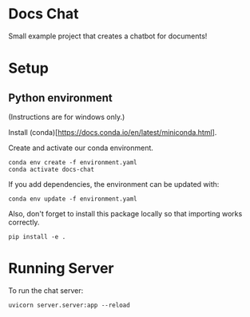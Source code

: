 # Docs Chat

Small example project that creates a chatbot for documents!

#  Setup

## Python environment
(Instructions are for windows only.)

Install (conda)[https://docs.conda.io/en/latest/miniconda.html].

Create and activate our conda environment.
```
conda env create -f environment.yaml
conda activate docs-chat
```

If you add dependencies, the environment can be updated with:
```
conda env update -f environment.yaml
```

Also, don't forget to install this package locally so that importing works correctly.

```
pip install -e .
```

#  Running Server

To run the chat server:
```
uvicorn server.server:app --reload
```